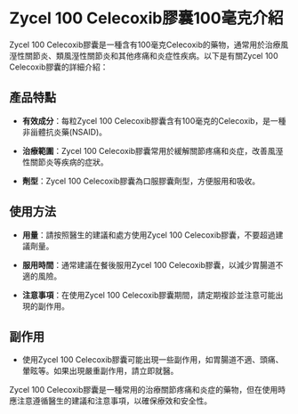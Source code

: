 # Zycel 100 Celecoxib膠囊100毫克介紹
Zycel 100 Celecoxib膠囊是一種含有100毫克Celecoxib的藥物，通常用於治療風溼性關節炎、類風溼性關節炎和其他疼痛和炎症性疾病。以下是有關Zycel 100 Celecoxib膠囊的詳細介紹：
## 產品特點
- **有效成分**：每粒Zycel 100 Celecoxib膠囊含有100毫克的Celecoxib，是一種非甾體抗炎藥(NSAID)。
- **治療範圍**：Zycel 100 Celecoxib膠囊常用於緩解關節疼痛和炎症，改善風溼性關節炎等疾病的症狀。
- **劑型**：Zycel 100 Celecoxib膠囊為口服膠囊劑型，方便服用和吸收。
## 使用方法
- **用量**：請按照醫生的建議和處方使用Zycel 100 Celecoxib膠囊，不要超過建議劑量。
- **服用時間**：通常建議在餐後服用Zycel 100 Celecoxib膠囊，以減少胃腸道不適的風險。
- **注意事項**：在使用Zycel 100 Celecoxib膠囊期間，請定期複診並注意可能出現的副作用。
## 副作用
- 使用Zycel 100 Celecoxib膠囊可能出現一些副作用，如胃腸道不適、頭痛、暈眩等。如果出現嚴重副作用，請立即就醫。
Zycel 100 Celecoxib膠囊是一種常用的治療關節疼痛和炎症的藥物，但在使用時應注意遵循醫生的建議和注意事項，以確保療效和安全性。